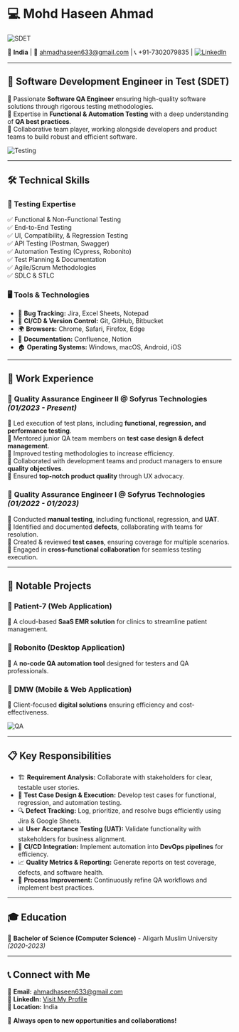 # 💻 Mohd Haseen Ahmad  

![SDET](https://media.giphy.com/media/QTfX9Ejfra3ZmNxh6B/giphy.gif)

📍 **India**  |  📧 ahmadhaseen633@gmail.com  |  📞 +91-7302079835  |  [![LinkedIn](https://img.shields.io/badge/LinkedIn-Connect-blue?logo=linkedin)](https://www.linkedin.com/in/haseen-khan-00bb321ab/)

---

## **🚀 Software Development Engineer in Test (SDET)**

🔹 Passionate **Software QA Engineer** ensuring high-quality software solutions through rigorous testing methodologies.  
🔹 Expertise in **Functional & Automation Testing** with a deep understanding of **QA best practices**.  
🔹 Collaborative team player, working alongside developers and product teams to build robust and efficient software.

![Testing](https://media.giphy.com/media/ZVik7pBtu9dNS/giphy.gif)

---

## **🛠 Technical Skills**

### **📌 Testing Expertise**
✅ Functional & Non-Functional Testing  
✅ End-to-End Testing  
✅ UI, Compatibility, & Regression Testing  
✅ API Testing (Postman, Swagger)  
✅ Automation Testing (Cypress, Robonito)  
✅ Test Planning & Documentation  
✅ Agile/Scrum Methodologies  
✅ SDLC & STLC  

### **🖥 Tools & Technologies**
- 🐞 **Bug Tracking:** Jira, Excel Sheets, Notepad
- 🔄 **CI/CD & Version Control:** Git, GitHub, Bitbucket
- 🌍 **Browsers:** Chrome, Safari, Firefox, Edge
- 📜 **Documentation:** Confluence, Notion
- 🏠 **Operating Systems:** Windows, macOS, Android, iOS

---

## **💼 Work Experience**

### 🔹 **Quality Assurance Engineer II** @ Sofyrus Technologies *(01/2023 - Present)*  
📌 Led execution of test plans, including **functional, regression, and performance testing**.  
📌 Mentored junior QA team members on **test case design & defect management**.  
📌 Improved testing methodologies to increase efficiency.  
📌 Collaborated with development teams and product managers to ensure **quality objectives**.  
📌 Ensured **top-notch product quality** through UX advocacy.

### 🔹 **Quality Assurance Engineer I** @ Sofyrus Technologies *(01/2022 - 01/2023)*  
📌 Conducted **manual testing**, including functional, regression, and **UAT**.  
📌 Identified and documented **defects**, collaborating with teams for resolution.  
📌 Created & reviewed **test cases**, ensuring coverage for multiple scenarios.  
📌 Engaged in **cross-functional collaboration** for seamless testing execution.

---

## **🌟 Notable Projects**

### 🏥 **Patient-7 (Web Application)**  
📌 A cloud-based **SaaS EMR solution** for clinics to streamline patient management.

### 🤖 **Robonito (Desktop Application)**  
📌 A **no-code QA automation tool** designed for testers and QA professionals.

### 📱 **DMW (Mobile & Web Application)**  
📌 Client-focused **digital solutions** ensuring efficiency and cost-effectiveness.

![QA](https://media.giphy.com/media/h5N1ftRYuVOuFu7Xr6/giphy.gif)

---

## **📋 Key Responsibilities**

- 🏗 **Requirement Analysis:** Collaborate with stakeholders for clear, testable user stories.  
- 📝 **Test Case Design & Execution:** Develop test cases for functional, regression, and automation testing.  
- 🔍 **Defect Tracking:** Log, prioritize, and resolve bugs efficiently using Jira & Google Sheets.  
- 📊 **User Acceptance Testing (UAT):** Validate functionality with stakeholders for business alignment.  
- 🚀 **CI/CD Integration:** Implement automation into **DevOps pipelines** for efficiency.  
- 📈 **Quality Metrics & Reporting:** Generate reports on test coverage, defects, and software health.  
- 🔄 **Process Improvement:** Continuously refine QA workflows and implement best practices.

---

## **🎓 Education**

📜 **Bachelor of Science (Computer Science)** - Aligarh Muslim University *(2020-2023)*

---

## **📞 Connect with Me**

📧 **Email:** ahmadhaseen633@gmail.com  
🔗 **LinkedIn:** [Visit My Profile](https://www.linkedin.com/in/haseen-khan-00bb321ab/)  
📍 **Location:** India

🌟 **Always open to new opportunities and collaborations!**
